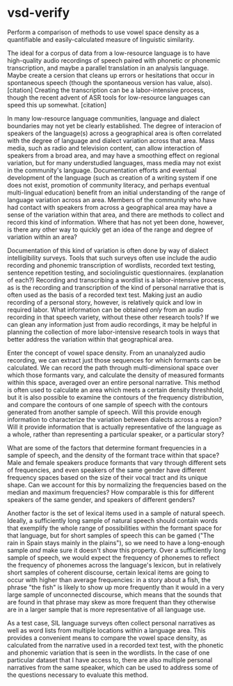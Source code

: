 # vsd-verify
Perform a comparison of methods to use vowel space density as a quantifiable and easily-calculated measure of linguistic similarity.

The ideal for a corpus of data from a low-resource language is to have high-quality audio recordings of speech paired with phonetic or phonemic transcription, and maybe a parallel translation in an analysis language. Maybe create a cersion that cleans up errors or hesitations that occur in spontaneous speech (though the spontaneous version has value, also). [citation] Creating the transcription can be a labor-intensive process, though the recent advent of ASR tools for low-resource languages can speed this up somewhat. [citation]

In many low-resource language communities, language and dialect boundaries may not yet be clearly established. The degree of interacion of speakers of the language(s) across a geographical area is often correlated with the degree of language and dialect variation across that area. Mass media, such as radio and television content, can allow interaction of speakers from a broad area, and may have a smoothing effect on regional variation, but for many understudied languages, mass media may not exist in the community's language. Documentation efforts and eventual development of the language (such as creation of a writing system if one does not exist, promotion of community literacy, and perhaps eventual multi-lingual education) benefit from an initial understanding of the range of language variation across an area. Members of the community who have had contact with speakers from across a geographical area may have a sense of the variation within that area, and there are methods to collect and record this kind of information. Where that has not yet been done, however, is there any other way to quickly get an idea of the range and degree of variation within an area?

Documentation of this kind of variation is often done by way of dialect intelligibility surveys. Tools that such surveys often use include the audio recording and phonemic transcription of wordlists, recorded text testing, sentence repetition testing, and sociolinguistic questionnaires. (explanation of each?) Recording and transcribing a wordlist is a labor-intensive process, as is the recording and transcription of the kind of personal narrative that is often used as the basis of a recorded text test. Making just an audio recording of a personal story, however, is relatively quick and low in required labor. What information can be obtained *only* from an audio recording in that speech variety, without these other research tools? If we can glean any information just from audio recordings, it may be helpful in planning the collection of more labor-intensive research tools in ways that better address the variation within that geographical area.

Enter the concept of vowel space density. From an unanalyzed audio recording, we can extract just those sequences for which formants can be calculated. We can record the path through multi-dimensional space over which those formants vary, and calculate the density of measured formants within this space, averaged over an entire personal narrative. This method is often used to calculate an area which meets a certain density threshhold, but it is also possible to examine the contours of the frequency distribution, and compare the contours of one sample of speech with the contours generated from another sample of speech. Will this provide enough information to characterize the variation between dialects across a region? Will it provide information that is actually representative of the language as a whole, rather than representing a particular speaker, or a particular story?

What are some of the factors that determine formant frequencies in a sample of speech, and the density of the formant trace within that space? Male and female speakers produce formants that vary through different sets of frequencies, and even speakers of the same gender have different frequency spaces based on the size of their vocal tract and its unique shape. Can we account for this by normalizing the frequencies based on the median and maximum frequencies? How comparable is this for different speakers of the same gender, and speakers of different genders?

Another factor is the set of lexical items used in a sample of natural speech. Ideally, a sufficiently long sample of natural speech should contain words that exemplify the whole range of possibilities within the formant space for that language, but for short samples of speech this can be gamed ("The rain in Spain stays mainly in the plains"), so we need to have a long-enough sample *and* make sure it doesn't show this property. Over a sufficiently long sample of speech, we would expect the frequency of phonemes to reflect the frequency of phonemes across the language's lexicon, but in relatively short samples of coherent discourse, certain lexical items are going to occur with higher than average frequencies: in a story about a fish, the phrase "the fish" is likely to show up more frequently than it would in a very large sample of unconnected discourse, which means that the sounds that are found in that phrase may skew as more frequent than they otherwise are in a larger sample that is more representative of all language use.

As a test case, SIL language surveys often collect personal narratives as well as word lists from multiple locations within a language area. This provides a convenient means to compare the vowel space density, as calculated from the narrative used in a recorded text test, with the phonetic and phonemic variation that is seen in the wordlists. In the case of one particular dataset that I have access to, there are also multiple personal narratives from the same speaker, which can be used to address some of the questions necessary to evaluate this method.
